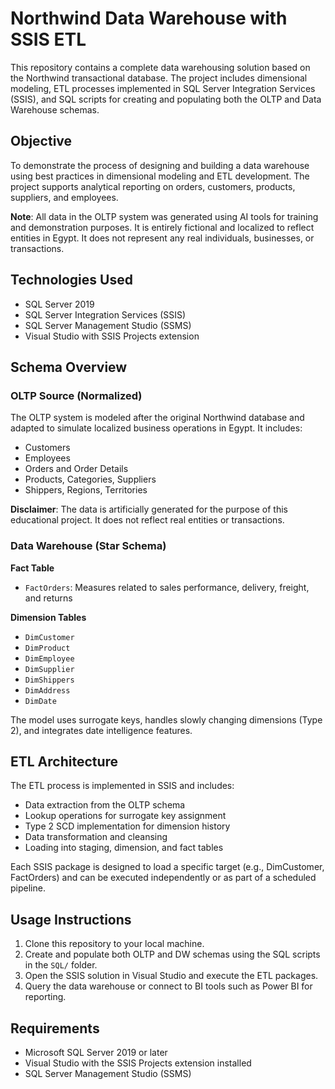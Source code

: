 # Northwind Data Warehouse with SSIS ETL

This repository contains a complete data warehousing solution based on the Northwind transactional database. The project includes dimensional modeling, ETL processes implemented in SQL Server Integration Services (SSIS), and SQL scripts for creating and populating both the OLTP and Data Warehouse schemas.

## Objective

To demonstrate the process of designing and building a data warehouse using best practices in dimensional modeling and ETL development. The project supports analytical reporting on orders, customers, products, suppliers, and employees.

**Note**: All data in the OLTP system was generated using AI tools for training and demonstration purposes. It is entirely fictional and localized to reflect entities in Egypt. It does not represent any real individuals, businesses, or transactions.

## Technologies Used

- SQL Server 2019
- SQL Server Integration Services (SSIS)
- SQL Server Management Studio (SSMS)
- Visual Studio with SSIS Projects extension


## Schema Overview

### OLTP Source (Normalized)

The OLTP system is modeled after the original Northwind database and adapted to simulate localized business operations in Egypt. It includes:

- Customers  
- Employees  
- Orders and Order Details  
- Products, Categories, Suppliers  
- Shippers, Regions, Territories  

**Disclaimer**: The data is artificially generated for the purpose of this educational project. It does not reflect real entities or transactions.

### Data Warehouse (Star Schema)

**Fact Table**  
- `FactOrders`: Measures related to sales performance, delivery, freight, and returns

**Dimension Tables**  
- `DimCustomer`  
- `DimProduct`  
- `DimEmployee`  
- `DimSupplier`  
- `DimShippers`  
- `DimAddress`  
- `DimDate`  

The model uses surrogate keys, handles slowly changing dimensions (Type 2), and integrates date intelligence features.

## ETL Architecture

The ETL process is implemented in SSIS and includes:

- Data extraction from the OLTP schema  
- Lookup operations for surrogate key assignment  
- Type 2 SCD implementation for dimension history  
- Data transformation and cleansing  
- Loading into staging, dimension, and fact tables  

Each SSIS package is designed to load a specific target (e.g., DimCustomer, FactOrders) and can be executed independently or as part of a scheduled pipeline.

## Usage Instructions

1. Clone this repository to your local machine.
2. Create and populate both OLTP and DW schemas using the SQL scripts in the `SQL/` folder.
3. Open the SSIS solution in Visual Studio and execute the ETL packages.
4. Query the data warehouse or connect to BI tools such as Power BI for reporting.

## Requirements

- Microsoft SQL Server 2019 or later  
- Visual Studio with the SSIS Projects extension installed  
- SQL Server Management Studio (SSMS)  
